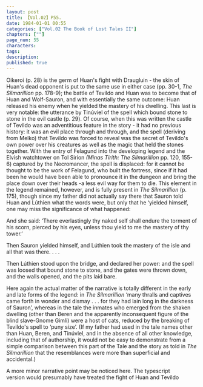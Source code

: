 ```yaml
---
layout: post
title: 【Vol.02】P55.
date: 1984-01-01 00:55
categories: ["Vol.02 The Book of Lost Tales II"]
chapters: [""]
page_num: 55
characters: 
tags: 
description: 
published: true
---
```


Oikeroi (p. 28) is the germ of Huan's fight with Draugluin - the skin of Huan's dead opponent is put to the same use in either case (pp. 30-1, <I>The Silmarillion </I>pp. 178-9); the battle of Tevildo and Huan was to become that of Huan and Wolf-Sauron, and with essentially the same outcome: Huan released his enemy when he yielded the mastery of his dwelling. This last is very notable: the utterance by Tinúviel of the spell which bound stone to stone in the evil castle (p. 29). Of course, when this was written the castle of Tevildo was an adventitious feature in the story - it had no previous history: it was an evil place through and through, and the spell (deriving from Melko) that Tevildo was forced to reveal was the secret of Tevildo's own power over his creatures as well as the magic that held the stones together. With the entry of Felagund into the developing legend and the Elvish watchtower on Tol Sirion <I>(Minas Tirith: The Silmarillion </I>pp. 120, 155-6) captured by the Necromancer, the spell is displaced: for it cannot be thought to be the work of Felagund, who built the fortress, since if it had been he would have been able to pronounce it in the dungeon and bring the place down over their heads -a less evil way for them to die. This element in the legend remained, however, and is fully present in <I>The Silmarillion </I>(p. 175), though since my father did not actually say there that Sauron told Huan and Lúthien what the words were, but only that he ‘yielded himself, one may miss the significance of what happened:

And she said: ‘There everlastingly thy naked self shall endure the torment of his scorn, pierced by his eyes, unless thou yield to me the mastery of thy tower.’

Then Sauron yielded himself, and Lúthien took the mastery of the isle and all that was there. . . .

Then Lúthien stood upon the bridge, and declared her power: and the spell was loosed that bound stone to stone, and the gates were thrown down, and the walls opened, and the pits laid bare.

Here again the actual matter of the narrative is totally different in the early and late forms of the legend: in <I>The Silmarillion </I>‘many thralls and captives came forth in wonder and dismay . . . for they had lain long in the darkness of Sauron’, whereas in the tale the inmates who emerged from the shaken dwelling (other than Beren and the apparently inconsequent figure of the blind slave-Gnome Gimli) were a host of cats, reduced by the breaking of Tevildo's spell to ‘puny size’. (If my father had used in the tale names other than Huan, Beren, and Tinúviel, and in the absence of all other knowledge, including that of authorship, it would not be easy to demonstrate from a simple comparison between this part of the Tale and the story as told in <I>The Silmarillion </I>that the resemblances were more than superficial and accidental.)

A more minor narrative point may be noticed here. The typescript<BR>version would presumably have treated the fight of Huan and Tevildo

